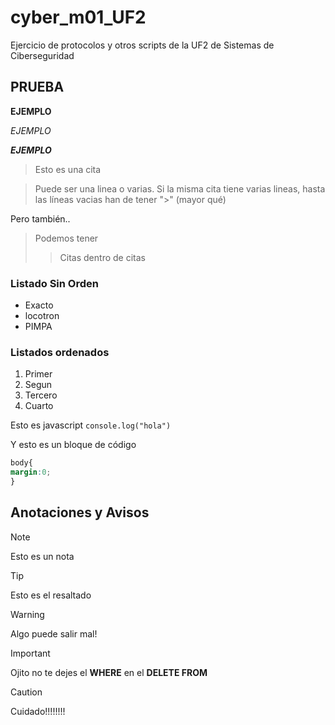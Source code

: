 # cyber_m01_UF2
Ejercicio de protocolos y otros scripts de la UF2 de Sistemas de Ciberseguridad

## PRUEBA

**EJEMPLO**

*EJEMPLO*

***EJEMPLO***

> Esto es una cita

> Puede ser una linea o varias. Si la misma cita tiene varias lineas, hasta
> las líneas vacias han de tener ">" (mayor qué)


Pero también..

> Podemos tener
>> Citas dentro de citas 

### Listado Sin Orden
- Exacto
- locotron
- PIMPA

### Listados ordenados

1. Primer
2. Segun
3. Tercero
4. Cuarto

Esto es javascript `console.log("hola")`

Y esto es un bloque de código

```css
body{
margin:0;
}
```

## Anotaciones y Avisos

> [!NOTE]
> Esto es un nota

> [!TIP]
> Esto es el resaltado

> [!WARNING]
> Algo puede salir mal!

> [!IMPORTANT]
> Ojito no te dejes el **WHERE** en el **DELETE FROM**

> [!CAUTION]
> Cuidado!!!!!!!!
